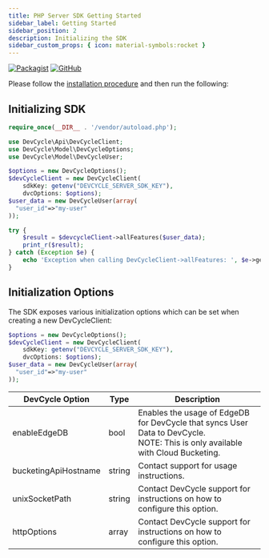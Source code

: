```yaml
---
title: PHP Server SDK Getting Started
sidebar_label: Getting Started
sidebar_position: 2
description: Initializing the SDK
sidebar_custom_props: { icon: material-symbols:rocket }
---
```


[![Packagist](https://badgen.net/packagist/v/devcycle/php-server-sdk/latest)](https://packagist.org/packages/devcycle/php-server-sdk)
[![GitHub](https://img.shields.io/github/stars/devcyclehq/php-server-sdk.svg?style=social&label=Star&maxAge=2592000)](https://github.com/DevCycleHQ/php-server-sdk)

Please follow the [installation procedure](/sdk/server-side-sdks/php/php-install) and then run the following:

## Initializing SDK
[//]: # (wizard-initialize-start)

```php
require_once(__DIR__ . '/vendor/autoload.php');

use DevCycle\Api\DevCycleClient;
use DevCycle\Model\DevCycleOptions;
use DevCycle\Model\DevCycleUser;

$options = new DevCycleOptions();
$devCycleClient = new DevCycleClient(
    sdkKey: getenv("DEVCYCLE_SERVER_SDK_KEY"),
    dvcOptions: $options);
$user_data = new DevCycleUser(array(
  "user_id"=>"my-user"
));

try {
    $result = $devcycleClient->allFeatures($user_data);
    print_r($result);
} catch (Exception $e) {
    echo 'Exception when calling DevCycleClient->allFeatures: ', $e->getMessage(), PHP_EOL;
}
```
[//]: # (wizard-initialize-end)

## Initialization Options

The SDK exposes various initialization options which can be set when creating a new DevCycleClient:

```php
$options = new DevCycleOptions();
$devCycleClient = new DevCycleClient(
    sdkKey: getenv("DEVCYCLE_SERVER_SDK_KEY"),
    dvcOptions: $options);
$user_data = new DevCycleUser(array(
  "user_id"=>"my-user"
));
```

| DevCycle Option              | Type           | Description                                                                                                                                                                  |
|------------------------------|----------------|------------------------------------------------------------------------------------------------------------------------------------------------------------------------------|
| enableEdgeDB                 | bool        | Enables the usage of EdgeDB for DevCycle that syncs User Data to DevCycle. <br />NOTE: This is only available with Cloud Bucketing.                                          |
| bucketingApiHostname    | string        | Contact support for usage instructions.                           |
| unixSocketPath    | string        | Contact DevCycle support for instructions on how to configure this option.                           |
| httpOptions    | array        | Contact DevCycle support for instructions on how to configure this option.                           |
